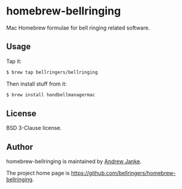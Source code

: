 # homebrew-bellringing

Mac Homebrew formulae for bell ringing related software.

## Usage

Tap it:

```bash
$ brew tap bellringers/bellringing
```

Then install stuff from it:

```bash
$ brew install handbellmanagermac
```

## License

BSD 3-Clause license.

## Author

homebrew-bellringing is maintained by [Andrew Janke](https://apjanke.net).

The project home page is <https://github.com/bellringers/homebrew-bellringing>.
